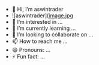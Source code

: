- 👋 Hi, I’m aswintrader
- ![aswintrader]([image.jpg](https://github.com/aswintrader/aswintrader/blob/main/Aswin%20pic.jpg?raw=true)
- 👀 I’m interested in ...
- 🌱 I’m currently learning ...
- 💞️ I’m looking to collaborate on ...
- 📫 How to reach me ...
- 😄 Pronouns: ...
- ⚡ Fun fact: ...

<!---
aswintrader/aswintrader is a ✨ special ✨ repository because its `README.md` (this file) appears on your GitHub profile.
You can click the Preview link to take a look at your changes.
--->
